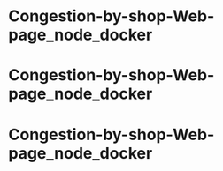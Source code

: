 # Congestion-by-shop-Web-page_node_docker
# Congestion-by-shop-Web-page_node_docker
# Congestion-by-shop-Web-page_node_docker
